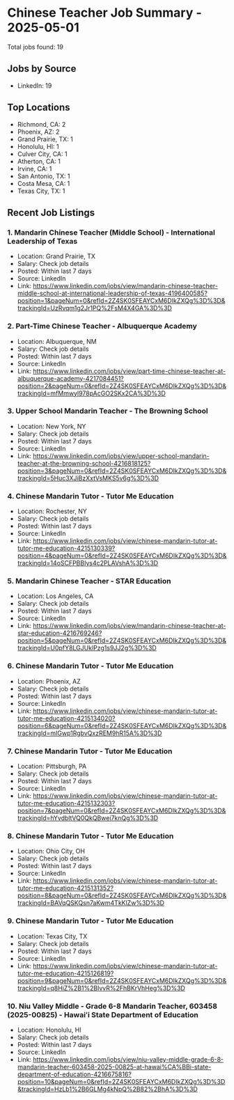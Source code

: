 # Chinese Teacher Job Summary - 2025-05-01

Total jobs found: 19

## Jobs by Source

- LinkedIn: 19

## Top Locations

- Richmond, CA: 2
- Phoenix, AZ: 2
- Grand Prairie, TX: 1
- Honolulu, HI: 1
- Culver City, CA: 1
- Atherton, CA: 1
- Irvine, CA: 1
- San Antonio, TX: 1
- Costa Mesa, CA: 1
- Texas City, TX: 1

## Recent Job Listings

### 1. Mandarin Chinese Teacher (Middle School) - International Leadership of Texas
- Location: Grand Prairie, TX
- Salary: Check job details
- Posted: Within last 7 days
- Source: LinkedIn
- Link: https://www.linkedin.com/jobs/view/mandarin-chinese-teacher-middle-school-at-international-leadership-of-texas-4196400585?position=1&pageNum=0&refId=2Z4SK0SFEAYCxM6DIkZXQg%3D%3D&trackingId=UzRvqm1g2Jr1PQ%2FsM4X4GA%3D%3D

### 2. Part-Time Chinese Teacher - Albuquerque Academy
- Location: Albuquerque, NM
- Salary: Check job details
- Posted: Within last 7 days
- Source: LinkedIn
- Link: https://www.linkedin.com/jobs/view/part-time-chinese-teacher-at-albuquerque-academy-4217084451?position=2&pageNum=0&refId=2Z4SK0SFEAYCxM6DIkZXQg%3D%3D&trackingId=mfMmwyl978pAcGO2SKx2CA%3D%3D

### 3. Upper School Mandarin Teacher - The Browning School
- Location: New York, NY
- Salary: Check job details
- Posted: Within last 7 days
- Source: LinkedIn
- Link: https://www.linkedin.com/jobs/view/upper-school-mandarin-teacher-at-the-browning-school-4216818125?position=3&pageNum=0&refId=2Z4SK0SFEAYCxM6DIkZXQg%3D%3D&trackingId=5Huc3XJiBzXxtVsMKS5v6g%3D%3D

### 4. Chinese Mandarin Tutor - Tutor Me Education
- Location: Rochester, NY
- Salary: Check job details
- Posted: Within last 7 days
- Source: LinkedIn
- Link: https://www.linkedin.com/jobs/view/chinese-mandarin-tutor-at-tutor-me-education-4215130339?position=4&pageNum=0&refId=2Z4SK0SFEAYCxM6DIkZXQg%3D%3D&trackingId=14oSCFPBBIys4c2PLAVshA%3D%3D

### 5. Mandarin Chinese Teacher - STAR Education
- Location: Los Angeles, CA
- Salary: Check job details
- Posted: Within last 7 days
- Source: LinkedIn
- Link: https://www.linkedin.com/jobs/view/mandarin-chinese-teacher-at-star-education-4216769246?position=5&pageNum=0&refId=2Z4SK0SFEAYCxM6DIkZXQg%3D%3D&trackingId=U0pfY8LGJUklPzg1s9JJ2g%3D%3D

### 6. Chinese Mandarin Tutor - Tutor Me Education
- Location: Phoenix, AZ
- Salary: Check job details
- Posted: Within last 7 days
- Source: LinkedIn
- Link: https://www.linkedin.com/jobs/view/chinese-mandarin-tutor-at-tutor-me-education-4215134020?position=6&pageNum=0&refId=2Z4SK0SFEAYCxM6DIkZXQg%3D%3D&trackingId=mIGwp1RgbvQxzREM9hR15A%3D%3D

### 7. Chinese Mandarin Tutor - Tutor Me Education
- Location: Pittsburgh, PA
- Salary: Check job details
- Posted: Within last 7 days
- Source: LinkedIn
- Link: https://www.linkedin.com/jobs/view/chinese-mandarin-tutor-at-tutor-me-education-4215132303?position=7&pageNum=0&refId=2Z4SK0SFEAYCxM6DIkZXQg%3D%3D&trackingId=hYvdbltVQ0QkQBwei7knQg%3D%3D

### 8. Chinese Mandarin Tutor - Tutor Me Education
- Location: Ohio City, OH
- Salary: Check job details
- Posted: Within last 7 days
- Source: LinkedIn
- Link: https://www.linkedin.com/jobs/view/chinese-mandarin-tutor-at-tutor-me-education-4215131352?position=8&pageNum=0&refId=2Z4SK0SFEAYCxM6DIkZXQg%3D%3D&trackingId=BAVqQSKQsn7aKwm4TkKlZw%3D%3D

### 9. Chinese Mandarin Tutor - Tutor Me Education
- Location: Texas City, TX
- Salary: Check job details
- Posted: Within last 7 days
- Source: LinkedIn
- Link: https://www.linkedin.com/jobs/view/chinese-mandarin-tutor-at-tutor-me-education-4215126819?position=9&pageNum=0&refId=2Z4SK0SFEAYCxM6DIkZXQg%3D%3D&trackingId=q8HiZ%2B1%2BlvvR%2FhBKrVhHeg%3D%3D

### 10. Niu Valley Middle - Grade 6-8 Mandarin Teacher, 603458 (2025-00825) - Hawaiʻi State Department of Education
- Location: Honolulu, HI
- Salary: Check job details
- Posted: Within last 7 days
- Source: LinkedIn
- Link: https://www.linkedin.com/jobs/view/niu-valley-middle-grade-6-8-mandarin-teacher-603458-2025-00825-at-hawai%CA%BBi-state-department-of-education-4216675816?position=10&pageNum=0&refId=2Z4SK0SFEAYCxM6DIkZXQg%3D%3D&trackingId=HzLb1%2B6GLMg4kNpQ%2B82%2BhA%3D%3D

